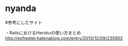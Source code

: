 nyanda
======

#参考にしたサイト

・RailsにおけるHerokuの使い方まとめ
http://exfreeter.hatenablog.com/entry/2013/12/09/235902